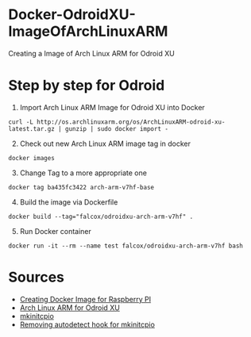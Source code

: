 # Docker-OdroidXU-ImageOfArchLinuxARM
Creating a Image of Arch Linux ARM for Odroid XU

# Step by step for Odroid
1. Import Arch Linux ARM Image for Odroid XU into Docker
```
curl -L http://os.archlinuxarm.org/os/ArchLinuxARM-odroid-xu-latest.tar.gz | gunzip | sudo docker import -
```

2. Check out new Arch Linux ARM image tag in docker
```
docker images
``` 

3. Change Tag to a more appropriate one
```
docker tag ba435fc3422 arch-arm-v7hf-base
```

4. Build the image via Dockerfile
```
docker build --tag="falcox/odroidxu-arch-arm-v7hf" .
```

5. Run Docker container
```
docker run -it --rm --name test falcox/odroidxu-arch-arm-v7hf bash
```


# Sources
- [Creating Docker Image for Raspberry 
PI](https://glasstty.com/wiki/index.php/Creating_an_Arch_Linux_(ARMv7)_Docker_Image)
- [Arch Linux ARM for Odroid XU](https://archlinuxarm.org/platforms/armv7/samsung/odroid-xu)
- [mkinitcpio](https://wiki.archlinux.org/index.php/mkinitcpio)
- [Removing autodetect hook for mkinitcpio](https://bbs.archlinux.org/viewtopic.php?id=230265)
